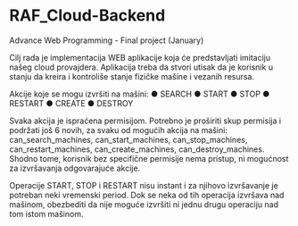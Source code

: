 # RAF_Cloud-Backend
Advance Web Programming - Final project (January)

Cilj rada je implementacija WEB aplikacije koja će predstavljati imitaciju našeg cloud provajdera. 
Aplikacija treba da stvori utisak da je korisnik u stanju da kreira i kontroliše stanje fizičke mašine i vezanih resursa.

Akcije koje se mogu izvršiti na mašini:
●	SEARCH
●	START
●	STOP
●	RESTART
●	CREATE
●	DESTROY 


Svaka akcija je ispraćena permisijom. Potrebno je proširiti skup permisija i podržati još 6 novih, za svaku od mogućih akcija na mašini: can_search_machines, can_start_machines, can_stop_machines, can_restart_machines, can_create_machines, can_destroy_machines. 
Shodno tome, korisnik bez specifične permisije nema pristup, ni mogućnost za izvršavanja odgovarajuće akcije.

Operacije START, STOP i RESTART nisu instant i za njihovo izvršavanje je potreban neki vremenski period. 
Dok se neka od tih operacija izvršava nad mašinom, obezbediti da nije moguće izvršiti ni jednu drugu operaciju nad tom istom mašinom.
